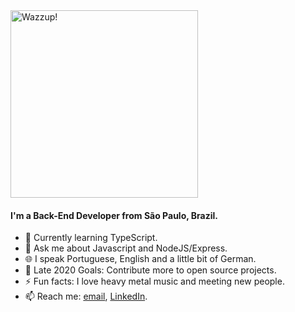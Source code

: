 <img src="https://media.giphy.com/media/UPY0oL0PESOL6IXX7v/giphy.gif" alt="Wazzup!" width="300"/>

#### I'm a Back-End Developer from São Paulo, Brazil.
- 🌱 Currently learning TypeScript.
- 💬 Ask me about Javascript and NodeJS/Express.
- 🌐 I speak Portuguese, English and a little bit of German.
- 🥅 Late 2020 Goals: Contribute more to open source projects.
- ⚡ Fun facts: I love heavy metal music and meeting new people.
- 📫 Reach me: [email](mailto:felipebelinassi@gmail.com), [LinkedIn](https://www.linkedin.com/in/felipe-belinassi/).
